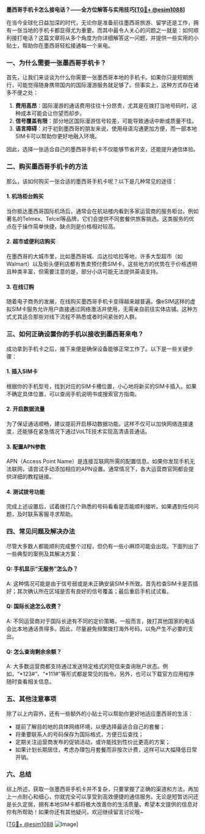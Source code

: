 **墨西哥手机卡怎么接电话？——全方位解答与实用技巧[[TG💪+ @esim1088](https://t.me/s/esim1088)]**

在当今全球化日益加深的时代，无论你是准备前往墨西哥旅游、留学还是工作，拥有一张当地的手机卡都显得尤为重要。而其中最令人关心的问题之一就是：如何顺利接打电话？这篇文章将从多个角度为你详细解答这一问题，并提供一些实用的小贴士，帮助你在墨西哥轻松接通每一个来电。

### 一、为什么需要一张墨西哥手机卡？

首先，让我们来谈谈为什么你需要一张墨西哥本地的手机卡。如果你只是短期旅行，可能觉得随身携带国内的国际漫游服务就足够了。但事实上，这种方式存在诸多不便之处：

1. **费用高昂**：国际漫游的通话费用往往十分昂贵，尤其是在拨打当地号码时，这种成本可能会让你望而却步。
2. **信号覆盖有限**：部分地区国际漫游信号较差，可能导致通话中断或质量不佳。
3. **语言障碍**：对于初到墨西哥的朋友来说，使用母语沟通更加方便，而一部本地SIM卡可以帮助你更好地融入环境。

因此，选择一张适合自己的墨西哥手机卡不仅能够节省开支，还能提升通信体验。

### 二、购买墨西哥手机卡的方法

那么，该如何购买一张合适的墨西哥手机卡呢？以下是几种常见的途径：

#### 1. 机场柜台购买
当你抵达墨西哥国际机场后，通常会在航站楼内看到多家运营商的服务柜台。例如著名的Telmex、Telcel等品牌，它们会提供不同套餐供旅客挑选。这类服务的优点在于操作简单快捷，缺点则是价格相对较高。

#### 2. 超市或便利店购买
在墨西哥的大城市里，比如墨西哥城、瓜达拉哈拉等地，许多大型超市（如Walmart）以及街头便利店都有售卖预付费SIM卡。这些地方的优势在于价格透明且种类丰富，但需要注意的是，部分小店可能无法提供英语支持。

#### 3. 在线订购
随着电子商务的发展，在线购买墨西哥手机卡变得越来越普遍。像eSIM这样的虚拟SIM卡服务允许用户直接通过网络激活并使用，无需亲自前往实体店铺。这种方式尤其适合那些对线下流程不熟悉或者时间紧张的人群。

### 三、如何正确设置你的手机以接收到墨西哥来电？

成功拿到手机卡之后，接下来便是确保设备能够正常工作了。以下是一些关键步骤：

#### 1. 插入SIM卡
根据你的手机型号，找到对应的SIM卡槽位置，小心地将新买的SIM卡插入。如果不确定具体位置，可以查阅手机说明书或搜索官方指南。

#### 2. 开启数据流量
为了保证通话顺畅，建议提前开启移动数据功能。这样不仅可以加快网络连接速度，还能够在紧急情况下通过VoLTE技术实现高清语音通话。

#### 3. 配置APN参数
APN（Access Point Name）是连接互联网所需的配置信息。如果你发现手机无法联网，请尝试手动添加相应的APN设置。通常情况下，各大运营商官网都会提供详细的教程链接。

#### 4. 测试拨号功能
完成上述设置后，试着拨打几个熟悉的号码看看是否能顺利接听。如果遇到任何问题，及时联系客服寻求帮助。

### 四、常见问题及解决办法

尽管大多数人都能顺利完成整个过程，但仍有一些小麻烦可能会出现。下面列出了一些典型的案例及其解决方案：

#### Q: 手机显示“无服务”怎么办？
A: 这种情况可能是由于信号弱或是未正确安装SIM卡所致。首先检查SIM卡是否插好；其次确认所在区域是否有良好的信号覆盖；最后重启手机试试看。

#### Q: 国际长途怎么收费？
A: 不同运营商对于国际长途有不同的定价策略，一般而言，拨打其他国家的电话会比本地通话贵得多。因此，尽量避免频繁拨打海外号码，以免产生不必要的支出。

#### Q: 怎么查询剩余余额？
A: 大多数运营商都支持通过发送特定格式的短信来查询账户状态。例如，“*123#”、“*111#”等形式都是常见的指令。另外，也可以下载官方应用程序随时查看相关信息。

### 五、其他注意事项

除了以上内容外，还有一些额外的小贴士可以帮助你更好地适应墨西哥的生活：

- 提前了解目的地的具体网络环境，以便选择最适合自己的套餐；
- 将重要联系人的号码保存为国际格式，方便日后查找；
- 定期关注运营商发布的促销活动，或许能找到性价比更高的方案；
- 如果计划长期居住，考虑办理包月套餐而非按次计费，这样可以大幅降低日常开销。

### 六、总结

综上所述，获取一张墨西哥手机卡并不复杂，只要掌握了正确的渠道和方法，再加上一点耐心和细心，你就完全可以享受到高效便捷的通信服务。无论是短暂访问还是长久定居，拥有本地SIM卡都将极大改善你的生活质量。希望本文提供的信息对你有所帮助！如果你还有其他疑问，欢迎继续留言讨论哦~

[[TG💪+ @esim1088](https://t.me/s/esim1088) ![Image](https://i.postimg.cc/4NQfJmqS/Snipaste-2025-05-13-00-14-12.png)]